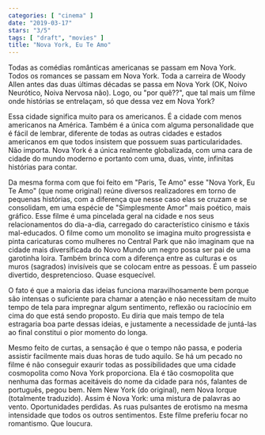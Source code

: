 ```yaml
---
categories: [ "cinema" ]
date: "2019-03-17"
stars: "3/5"
tags: [ "draft", "movies" ]
title: "Nova York, Eu Te Amo"
---
```

Todas as comédias românticas americanas se passam em Nova York. Todos
os romances se passam em Nova York. Toda a carreira de Woody Allen antes
das duas últimas décadas se passa em Nova York (OK, Noivo Neurótico,
Noiva Nervosa não). Logo, ou "por quê??", que tal mais um filme onde
histórias se entrelaçam, só que dessa vez em Nova York?

Essa cidade significa muito para os americanos. É a cidade com menos
americanos na América. Também é a única com alguma personalidade
que é fácil de lembrar, diferente de todas as outras cidades e estados
americanos em que todos insistem que possuem suas particularidades. Não
importa. Nova York é a única realmente globalizada, com uma cara
de cidade do mundo moderno e portanto com uma, duas, vinte, infinitas
histórias para contar.

Da mesma forma com que foi feito em "Paris, Te Amo" esse "Nova York,
Eu Te Amo" (que nome original) reúne diversos realizadores em torno
de pequenas histórias, com a diferença que nesse caso elas se cruzam
e se consolidam, em uma espécie de "Simplesmente Amor" mais poético,
mais gráfico. Esse filme é uma pincelada geral na cidade e nos seus
relacionamentos do dia-a-dia, carregado do característico cinismo
e táxis mal-educados. O filme como um monolito se imagina muito
progressista e pinta caricaturas como mulheres no Central Park que não
imaginam que na cidade mais diversificada do Novo Mundo um negro possa
ser pai de uma garotinha loira. Também brinca com a diferença entre
as culturas e os muros (sagrados) invisíveis que se colocam entre as
pessoas. É um passeio divertido, despretencioso. Quase esquecível.

O fato é que a maioria das ideias funciona maravilhosamente bem porque
são intensas o suficiente para chamar a atenção e não necessitam
de muito tempo de tela para impregnar algum sentimento, reflexão ou
raciocínio em cima do que está sendo proposto. Eu diria que mais tempo
de tela estragaria boa parte dessas ideias, e justamente a necessidade
de juntá-las ao final constitui o pior momento do longa.

Mesmo feito de curtas, a sensação é que o tempo não passa, e poderia
assistir facilmente mais duas horas de tudo aquilo. Se há um pecado no
filme é não conseguir exaurir todas as possibilidades que uma cidade
cosmopolita como Nova York proporciona. Ela é tão cosmopolita que
nenhuma das formas aceitáveis do nome da cidade para nós, falantes
de português, pegou bem. Nem New York (do original), nem Nova Iorque
(totalmente traduzido). Assim é Nova York: uma mistura de palavras ao
vento. Oportunidades perdidas. As ruas pulsantes de erotismo na mesma
intensidade que todos os outros sentimentos. Este filme preferiu focar
no romantismo. Que loucura.
